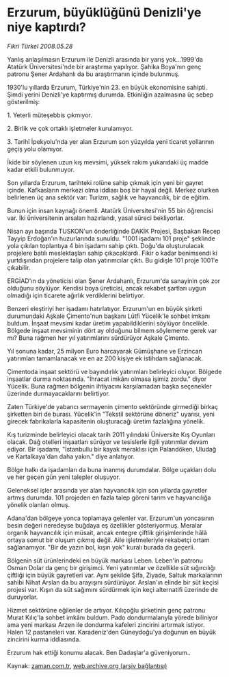 # Erzurum, büyüklüğünü Denizli'ye niye kaptırdı?

*Fikri Türkel 2008.05.28*

<tr><td class="metin" colspan="2" style="padding-top: 20px; padding-left: 5px; padding-right: 10px;">Yanlış anlaşılmasın Erzurum ile Denizli arasında bir yarış yok...1999'da Atatürk Üniversitesi'nde bir araştırma yapılıyor. Şahika Boya'nın genç patronu Şener Ardahanlı da bu araştırmanın içinde bulunmuş.</td></tr><tr><td class="metin" colspan="2" style="padding-top: 20px; padding-left: 5px; padding-right: 10px;"><p>1930'lu yıllarda Erzurum, Türkiye'nin 23. en büyük ekonomisine sahipti. Şimdi yerini Denizli'ye kaptırmış durumda. Etkinliğin azalmasına üç sebep gösterilmiş:
<p>1. Yeterli müteşebbis çıkmıyor. 
<p>2. Birlik ve çok ortaklı işletmeler kurulamıyor.
<p>3. Tarihî İpekyolu'nda yer alan Erzurum son yüzyılda yeni ticaret yollarının geçiş yolu olamıyor.
<p>İkide bir söylenen uzun kış mevsimi, yüksek rakım yukarıdaki üç madde kadar etkili bulunmuyor. 
<p>Son yıllarda Erzurum, tarihteki rolüne sahip çıkmak için yeni bir gayret içinde. Kafkasların merkezi olma iddiası boş bir hayal değil. Merkez olurken belirlenen üç ana sektör var: Turizm, sağlık ve hayvancılık, bir de eğitim.
<p>Bunun için insan kaynağı önemli. Atatürk Üniversitesi'nin 55 bin öğrencisi var. İki üniversitenin arsaları hazırlandı, yasal süreci bekliyorlar. 
<p>Nisan ayı başında TUSKON'un önderliğinde DAKİK Projesi, Başbakan Recep Tayyip Erdoğan'ın huzurlarında sunuldu. "1001 işadamı 101 proje" şeklinde yola çıkılan toplantıya 4 bin işadamı sahip çıktı. Doğu'da oluşturulacak projelere batılı meslektaşları sahip çıkacaklardı. Fikir o kadar benimsendi ki yurtdışından projelere talip olan yatırımcılar çıktı. Bu gidişle 101 proje 1001'e çıkabilir. 
<p>ERGİAD'ın da yöneticisi olan Şener Ardahanlı, Erzurum'da sanayinin çok zor olduğunu söylüyor. Kendisi boya üreticisi, ancak rekabet şartları uygun olmadığı için ticarete ağırlık verdiklerini belirtiyor.
<p>Benzeri eleştiriyi her işadamı hatırlatıyor. Erzurum'un en büyük şirketi durumundaki Aşkale Çimento'nun başkanı Lütfi Yücelik'le sohbet imkanı buldum. İnşaat mevsimi kadar üretim yapabildiklerini söylüyor öncelikle. Bölgede inşaat mevsiminin dört ay olduğunu bilmem söylememe gerek var mı? Buna rağmen her yıl yatırımlarını sürdürüyor Aşkale Çimento. 
<p>Yıl sonuna kadar, 25 milyon Euro harcayarak Gümüşhane ve Erzincan yatırımları tamamlanacak ve en az 200 kişiye ek istihdam sağlanacak. 
<p>Çimentoda inşaat sektörü ve bayındırlık yatırımları belirleyici oluyor. Bölgede inşaatlar durma noktasında. "İhracat imkânı olmasa işimiz zordu." diyor Yücelik. Buna rağmen bölgenin ihtiyacını karşılamadan başka seçenekler üzerinde durmayacaklarını belirtiyor. 
<p>Zaten Türkiye'de yabancı sermayenin çimento sektöründe girmediği birkaç şirketten biri de burası. Yücelik'in "Tekstil sektörüne döneriz" uyarısı, yeni girecek fabrikalarla kapasitenin oluşturacağı üretim fazlalığına yönelik.
<p> Kış turizminde belirleyici olacak tarih 2011 yılındaki Üniversite Kış Oyunları olacak. Dağ otelleri inşaatları sürüyor ve tesislerle ilgili yatırımlar devam ediyor. Bir işadamı, "İstanbullu bir kayak meraklısı için Palandöken, Uludağ ve Kartalkaya'dan daha yakın." diye anlatıyor. 
<p>Bölge halkı da işadamları da buna inanmış durumdalar. Bölge uçakları dolu ve her geçen gün yeni talepler oluşuyor. 
<p>Geleneksel işler arasında yer alan hayvancılık için son yıllarda gayretler artmış durumda. 101 projeden en fazla talep göreni tarım ve hayvancılığa yönelik olanları olmuş. 
<p>Adana'dan bölgeye yonca toplamaya gelenler var. Erzurum'un yoncasının besin değeri neredeyse buğdaya eş özellikler gösteriyormuş. Meralar organik hayvancılık için müsait, ancak entegre çiftlik girişimlerinde hâlâ ortaya somut bir oluşum çıkmış değil. Aile işletmeleriyle rekabetçi ortam sağlanamıyor. "Bir de yazın bol, kışın yok" kuralı burada da geçerli. 
<p>Bölgenin süt ürünlerindeki en büyük markası Leben. Leben'in patronu Osman Dolar da genç bir girişimci. Yeni yatırımlar ve özellikle süt sığırcılığı çiftliği için büyük gayretleri var. Aynı şekilde Şifa, Ziyade, Saltuk markalarının sahibi Nihat Arslan da bu arayışını sürdürüyor. Arslan'ın elinde bir süt keçisi projesi var. Kışın da süt sağımını sürdürmek için keçi alternatifi üzerinde de duruyorlar.
<p>Hizmet sektörüne eğilenler de artıyor. Kılıçoğlu şirketinin genç patronu Murat Kılıç'la sohbet imkânı buldum. Pado dondurmalarıyla yörede biliniyor ama yeni markası Arzen ile dondurma kafeleri zincirini artırmak istiyor. Halen 12 pastaneleri var. Karadeniz'den Güneydoğu'ya doğunun en büyük zincirini kurma iddiasında. 
<p>Erzurum hak ettiği konumu alacak. Ben Dadaşlar'a güveniyorum..<br/></p></p></p></p></p></p></p></p></p></p></p></p></p></p></p></p></p></p></p></p></td></tr>

Kaynak: [zaman.com.tr](http://zaman.com.tr/yazar.do?yazino=695001), [web.archive.org (arşiv bağlantısı)](http://web.archive.org/web/20080716030257/http://zaman.com.tr:80/yazar.do?yazino=695001)
